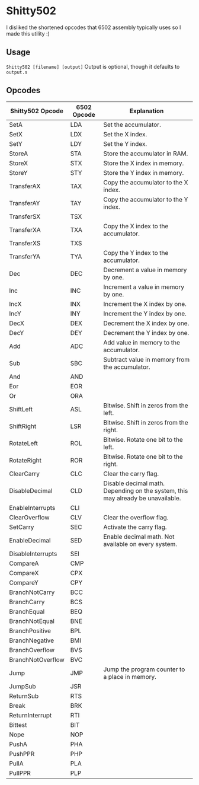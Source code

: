 # Shitty502
I disliked the shortened opcodes that 6502 assembly typically uses so I made this utility :)

## Usage
``Shitty502 [filename] [output]``
Output is optional, though it defaults to ``output.s``

## Opcodes

| Shitty502 Opcode  | 6502 Opcode | Explanation |
| ----------------- | ----------- | ----------- |
| SetA              | LDA         | Set the accumulator. |
| SetX              | LDX         | Set the X index. |
| SetY              | LDY         | Set the Y index. |
| StoreA            | STA         | Store the accumulator in RAM. |
| StoreX            | STX         | Store the X index in memory. |
| StoreY            | STY         | Store the Y index in memory. |
| TransferAX        | TAX         | Copy the accumulator to the X index. |
| TransferAY        | TAY         | Copy the accumulator to the Y index. |
| TransferSX        | TSX         | 
| TransferXA        | TXA         | Copy the X index to the accumulator. |
| TransferXS        | TXS         |
| TransferYA        | TYA         | Copy the Y index to the accumulator. |
| Dec               | DEC         | Decrement a value in memory by one. |
| Inc               | INC         | Increment a value in memory by one. |
| IncX              | INX         | Increment the X index by one. |
| IncY              | INY         | Increment the Y index by one. |
| DecX              | DEX         | Decrement the X index by one. |
| DecY              | DEY         | Decrement the Y index by one. |
| Add               | ADC         | Add value in memory to the accumulator. |
| Sub               | SBC         | Subtract value in memory from the accumulator. |
| And               | AND         |
| Eor               | EOR         |
| Or                | ORA         |
| ShiftLeft         | ASL         | Bitwise. Shift in zeros from the left. |
| ShiftRight        | LSR         | Bitwise. Shift in zeros from the right. |
| RotateLeft         | ROL        | Bitwise. Rotate one bit to the left. |
| RotateRight       | ROR         | Bitwise. Rotate one bit to the right. |
| ClearCarry        | CLC         | Clear the carry flag. |
| DisableDecimal    | CLD         | Disable decimal math. Depending on the system, this may already be unavailable. |
| EnableInterrupts  | CLI         | 
| ClearOverflow     | CLV         | Clear the overflow flag. |
| SetCarry          | SEC         | Activate the carry flag. |
| EnableDecimal     | SED         | Enable decimal math. Not available on every system. |
| DisableInterrupts | SEI         | 
| CompareA          | CMP         | 
| CompareX          | CPX         | 
| CompareY          | CPY         | 
| BranchNotCarry    | BCC         | 
| BranchCarry       | BCS         | 
| BranchEqual       | BEQ         | 
| BranchNotEqual    | BNE         | 
| BranchPositive    | BPL         | 
| BranchNegative    | BMI         | 
| BranchOverflow    | BVS         | 
| BranchNotOverflow | BVC         | 
| Jump              | JMP         | Jump the program counter to a place in memory. |
| JumpSub           | JSR         | 
| ReturnSub         | RTS         | 
| Break             | BRK         | 
| ReturnInterrupt   | RTI         | 
| Bittest           | BIT         | 
| Nope              | NOP         | 
| PushA             | PHA         | 
| PushPPR          | PHP         | 
| PullA            | PLA         | 
| PullPPR          | PLP         | 
